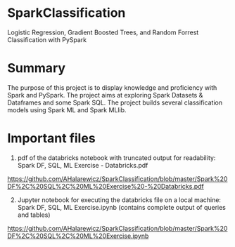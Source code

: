 # SparkClassification
Logistic Regression, Gradient Boosted Trees, and Random Forrest Classification with PySpark

# Summary

The purpose of this project is to display knowledge and proficiency with Spark and PySpark. The project aims at exploring Spark Datasets & Dataframes and some Spark SQL. The project builds several classification models using Spark ML and Spark MLlib. 

# Important files
1. pdf of the databricks notebook with truncated output for readability: Spark DF, SQL, ML Exercise - Databricks.pdf

https://github.com/AHalarewicz/SparkClassification/blob/master/Spark%20DF%2C%20SQL%2C%20ML%20Exercise%20-%20Databricks.pdf


2. Jupyter notebook for executing the databricks file on a local machine: Spark DF, SQL, ML Exercise.ipynb
 (contains complete output of queries and tables)

https://github.com/AHalarewicz/SparkClassification/blob/master/Spark%20DF%2C%20SQL%2C%20ML%20Exercise.ipynb
